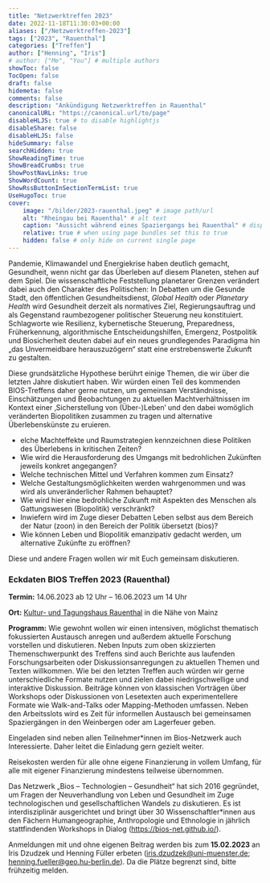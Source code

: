 ```yaml
---
title: "Netzwerktreffen 2023"
date: 2022-11-18T11:30:03+00:00
aliases: ["/Netzwerktreffen-2023"]
tags: ["2023", "Rauenthal"]
categories: ["Treffen"]
author: ["Henning", "Iris"]
# author: ["Me", "You"] # multiple authors
showToc: false
TocOpen: false
draft: false
hidemeta: false
comments: false
description: "Ankündigung Netzwerktreffen in Rauenthal"
canonicalURL: "https://canonical.url/to/page"
disableHLJS: true # to disable highlightjs
disableShare: false
disableHLJS: false
hideSummary: false
searchHidden: true
ShowReadingTime: true
ShowBreadCrumbs: true
ShowPostNavLinks: true
ShowWordCount: true
ShowRssButtonInSectionTermList: true
UseHugoToc: true
cover:
    image: "/bilder/2023-rauenthal.jpeg" # image path/url
    alt: "Rheingau bei Rauenthal" # alt text
    caption: "Aussicht während eines Spaziergangs bei Rauenthal" # display caption under cover
    relative: true # when using page bundles set this to true
    hidden: false # only hide on current single page
---
```


Pandemie, Klimawandel und Energiekrise haben deutlich gemacht, Gesundheit, wenn nicht gar das Überleben auf diesem Planeten, stehen auf dem Spiel. Die wissenschaftliche Feststellung planetarer Grenzen verändert dabei auch den Charakter des Politischen: In Debatten um die Gesunde Stadt, den öffentlichen Gesundheitsdienst, *Global Health* oder *Planetary Health* wird Gesundheit derzeit als normatives Ziel, Regierungsauftrag und als Gegenstand raumbezogener politischer Steuerung neu konstituiert. Schlagworte wie Resilienz, kybernetische Steuerung, Preparedness, Früherkennung, algorithmische Entscheidungshilfen, Emergenz, Postpolitik und Biosicherheit deuten dabei auf ein neues grundlegendes Paradigma hin „das Unvermeidbare herauszuzögern“ statt eine erstrebenswerte Zukunft zu gestalten.

Diese grundsätzliche Hypothese berührt einige Themen, die wir über die letzten Jahre diskutiert haben. Wir würden einen Teil des kommenden BIOS-Treffens daher gerne nutzen, um gemeinsam Verständnisse, Einschätzungen und Beobachtungen zu aktuellen Machtverhältnissen im Kontext einer ‚Sicherstellung von (Über-)Leben‘ und den dabei womöglich veränderten Biopolitiken zusammen zu tragen und alternative Überlebenskünste zu eruieren.

- elche Machteffekte und Raumstrategien kennzeichnen diese Politiken des Überlebens in kritischen Zeiten? 
- Wie wird die Herausforderung des Umgangs mit bedrohlichen Zukünften jeweils konkret angegangen? 
- Welche technischen Mittel und Verfahren kommen zum Einsatz? 
- Welche Gestaltungsmöglichkeiten werden wahrgenommen und was wird als unveränderlicher Rahmen behauptet? 
- Wie wird hier eine bedrohliche Zukunft mit Aspekten des Menschen als Gattungswesen (Biopolitik) verschränkt? 
- Inwiefern wird im Zuge dieser Debatten Leben selbst aus dem Bereich der Natur (zoon) in den Bereich der Politik übersetzt (bios)? 
- Wie können Leben und Biopolitik emanzipativ gedacht werden, um alternative Zukünfte zu eröffnen? 

Diese und andere Fragen wollen wir mit Euch gemeinsam diskutieren. 

### Eckdaten BIOS Treffen 2023 (Rauenthal) 

**Termin:** 14.06.2023 ab 12 Uhr – 16.06.2023 um 14 Uhr

**Ort:** [Kultur- und Tagungshaus Rauenthal](https://www.kuta-rauenthal.de/raeume-und-ausstattung.html) in die Nähe von Mainz 

**Programm:** Wie gewohnt wollen wir einen intensiven, möglichst thematisch fokussierten Austausch anregen und außerdem aktuelle Forschung vorstellen und diskutieren. Neben Inputs zum oben skizzierten Themenschwerpunkt des Treffens sind auch Berichte aus laufenden Forschungsarbeiten oder Diskussionsanregungen zu aktuellen Themen und Texten willkommen. Wie bei den letzten Treffen auch würden wir gerne unterschiedliche Formate nutzen und zielen dabei niedrigschwellige und interaktive Diskussion. Beiträge können von klassischen Vorträgen über Workshops oder Diskussionen von Lesetexten auch experimentellere Formate wie Walk-and-Talks oder Mapping-Methoden umfassen. Neben den Arbeitsslots wird es Zeit für informellen Austausch bei gemeinsamen Spaziergängen in den Weinbergen oder am Lagerfeuer geben.

Eingeladen sind neben allen Teilnehmer\*innen im Bios-Netzwerk auch Interessierte. Daher leitet die Einladung gern gezielt weiter. 

Reisekosten werden für alle ohne eigene Finanzierung in vollem Umfang, für alle mit eigener Finanzierung mindestens teilweise übernommen.

Das Netzwerk „Bios – Technologien – Gesundheit“ hat sich 2016 gegründet, um Fragen der Neuverhandlung von Leben und Gesundheit im Zuge technologischen und gesellschaftlichen Wandels zu diskutieren. Es ist interdisziplinär ausgerichtet und bringt über 30 Wissenschaftler\*innen aus den Fächern Humangeographie, Anthropologie und Ethnologie in jährlich stattfindenden Workshops in Dialog (https://bios-net.github.io/). 

Anmeldungen mit und ohne eigenen Beitrag werden bis zum **15.02.2023** an Iris Dzudzek und Henning Füller erbeten (iris.dzudzek@uni-muenster.de; henning.fueller@geo.hu-berlin.de). Da die Plätze begrenzt sind, bitte frühzeitig melden.

